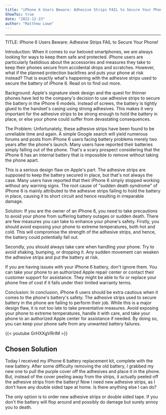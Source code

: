 ```yaml
---
title: "iPhone 6 Users Beware: Adhesive Strips FAIL to Secure Your Phone!"
ShowToc: true 
date: "2022-12-23"
author: "Matthew Lowe"
---
```

*****
TITLE: iPhone 6 Users Beware: Adhesive Strips FAIL to Secure Your Phone!

Introduction:
When it comes to our beloved smartphones, we are always looking for ways to keep them safe and protected. iPhone users are particularly fastidious about the accessories and measures they take to keep their phones secure from accidental drops and scratches. However, what if the planned protection backfires and puts your phone at risk instead? That is exactly what's happening with the adhesive strips used to secure the battery of iPhone 6. Read on to find out more.

Background:
Apple's signature sleek design and the quest for thinner phones have led to the company's decision to use adhesive strips to secure the battery in the iPhone 6 models. Instead of screws, the battery is tightly glued to the handset's casing using strong adhesives. This makes it very important for the adhesive strips to be strong enough to hold the battery in place, or else your phone could suffer from devastating consequences. 

The Problem:
Unfortunately, these adhesive strips have been found to be unreliable time and again. A simple Google search will yield numerous forums and posts from iPhone 6 users facing battery problems merely two years after the phone's launch. Many users have reported their batteries simply falling out of the phone. That's a scary prospect considering that the iPhone 6 has an internal battery that is impossible to remove without taking the phone apart. 

This is a serious design flaw on Apple's part. The adhesive strips are supposed to keep the battery secured in place, but that's not always the case. Many users have reported that their iPhone 6 simply stopped working without any warning signs. The root cause of "sudden death syndrome" of iPhone 6 is mainly attributed to the adhesive strips failing to hold the battery in place, causing it to short circuit and hence resulting in irreparable damage.

Solution:
If you are the owner of an iPhone 6, you need to take precautions to avoid your phone from suffering battery outages or sudden death. There are few measures you can take to enhance your phone's safety. Firstly, you should avoid exposing your phone to extreme temperatures, both hot and cold. This will compromise the strength of the adhesive strips, and hence, the battery could potentially fall out. 

Secondly, you should always take care when handling your phone. Try to avoid shaking, bumping, or dropping it. Any sudden movement can weaken the adhesive strips and put the battery at risk.

If you are having issues with your iPhone 6 battery, don't ignore them. You can take your phone to an authorized Apple repair center or contact their customer support for assistance. They might be able to fix or replace your phone free of cost if it falls under their limited warranty terms.

Conclusion:
In conclusion, iPhone 6 users should be extra cautious when it comes to the phone's battery's safety. The adhesive strips used to secure battery in the phone are failing to perform their job. While this is a major design flaw, it is not too late to take preventative measures. Avoid exposing your phone to extreme temperatures, handle it with care, and take your phone to an authorized Apple center for assistance if needed. By doing so, you can keep your phone safe from any unwanted battery failures.

{{< youtube GrHXXgVRrIM >}} 



## Chosen Solution
 Today I received my iPhone 6 battery replacement kit, complete with the new battery. After some difficulty removing the old battery, I grabbed my new one to pull the purple cover off the adhesives and place it in the phone. But, instead of the cover peeling away from the strips, it actually peeled off the adhesive strips from the battery! Now I need new adhesive strips, as I don’t have any double sided tape at home. Is there anything else I can do?

 The only option is to order new adhesive strips or double sided tape. If you don't the battery will flop around and possibly do damage but surely annoy you to death.





